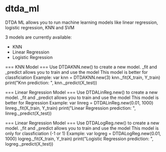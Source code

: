 # dtda_ml
DTDA ML allows you to run machine learning models like linear regression, logistic regression, KNN and SVM


3 models are currently available:
- KNN
- Linear Regression
- Logistic Regression

=== KNN Model ===
Use DTDAKNN.new() to create a new model. _fit and _predict allows you to train and use the model
This model is better for classficiation
Example:
  var knn = DTDAKNN.new(3)
  knn._fit(X_train, Y_train)
  print("Knn prediction: ", knn._predict(X_test))

=== Linear Regression Model ===
Use DTDALinReg.new() to create a new model. _fit and _predict allows you to train and use the model
This model is better for Regression
Example:
  var linreg = DTDALinReg.new(0.01, 1000)
	linreg._fit(X_train, Y_train)
	print("Linear Regression prediction: ", linreg._predict(X_test))

=== Linear Regression Model ===
Use DTDALogReg.new() to create a new model. _fit and _predict allows you to train and use the model
This model is only for classficiation (-1 or 1)
Example:
  var logreg = DTDALogReg.new(0.01, 1000)
	logreg._fit(X_train, Y_train)
	print("Logistic Regression prediction: ", logreg._predict(X_test))
